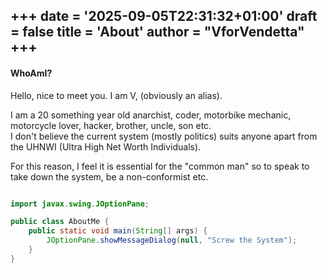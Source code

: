 +++
date = '2025-09-05T22:31:32+01:00'
draft = false
title = 'About'
author = "VforVendetta"
+++
---  

#### WhoAmI?
Hello, nice to meet you. I am V, (obviously an alias).  

I am a 20 something year old anarchist, coder, motorbike mechanic, motorcycle lover, hacker, brother, uncle, son etc.  
I don't believe the current system (mostly politics) suits anyone apart from the UHNWI (Ultra High Net Worth Individuals).  

For this reason, I feel it is essential for the "common man" so to speak to take down the system, be a non-conformist etc.  

```java

import javax.swing.JOptionPane;

public class AboutMe {
    public static void main(String[] args) {
        JOptionPane.showMessageDialog(null, "Screw the System");
    }
}